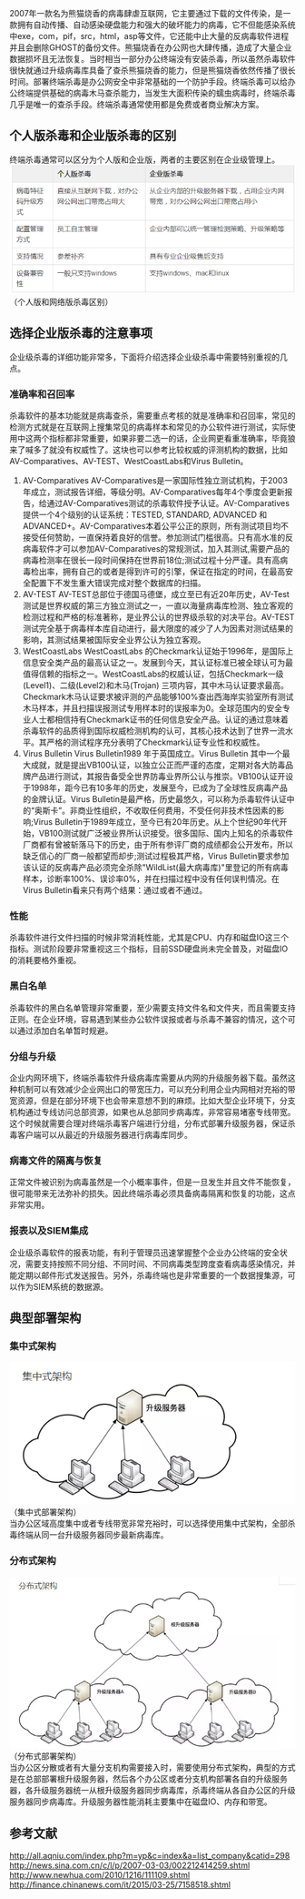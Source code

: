 2007年一款名为熊猫烧香的病毒肆虐互联网，它主要通过下载的文件传染，是一款拥有自动传播、自动感染硬盘能力和强大的破坏能力的病毒，它不但能感染系统中exe，com，pif，src，html，asp等文件，它还能中止大量的反病毒软件进程并且会删除GHOST的备份文件。熊猫烧香在办公网也大肆传播，造成了大量企业数据损坏且无法恢复。当时相当一部分办公终端没有安装杀毒，所以虽然杀毒软件很快就通过升级病毒库具备了查杀熊猫烧香的能力，但是熊猫烧香依然传播了很长时间。部署终端杀毒是办公网安全中非常基础的一个防护手段。终端杀毒可以给办公终端提供基础的病毒木马查杀能力，当发生大面积传染的蠕虫病毒时，终端杀毒几乎是唯一的查杀手段。终端杀毒通常使用都是免费或者商业解决方案。  


## 个人版杀毒和企业版杀毒的区别
终端杀毒通常可以区分为个人版和企业版，两者的主要区别在企业级管理上。  
![](../pictures/virus1.png)  
（个人版和网络版杀毒区别）  
## 选择企业版杀毒的注意事项  
企业级杀毒的详细功能非常多，下面将介绍选择企业级杀毒中需要特别重视的几点。  
### 准确率和召回率
杀毒软件的基本功能就是病毒查杀，需要重点考核的就是准确率和召回率，常见的检测方式就是在互联网上搜集常见的病毒样本和常见的办公软件进行测试，实际使用中这两个指标都非常重要，如果非要二选一的话，企业网更看重准确率，毕竟狼来了喊多了就没有权威性了。这块也可以参考比较权威的评测机构的数据，比如AV-Comparatives、AV-TEST、WestCoastLabs和Virus Bulletin。  
1. AV-Comparatives
AV-Comparatives是一家国际性独立测试机构，于2003年成立，测试报告详细，等级分明。AV-Comparatives每年4个季度会更新报告，给通过AV-Comparatives测试的杀毒软件授予认证。AV-Comparatives提供一个4个级别的认证系统：TESTED, STANDARD, ADVANCED 和ADVANCED+。AV-Comparatives本着公平公正的原则，所有测试项目均不接受任何赞助，一直保持着良好的信誉。参加测试门槛很高。只有高水准的反病毒软件才可以参加AV-Comparatives的常规测试，加入其测试,需要产品的病毒检测率在很长一段时间保持在世界前18位;测试过程十分严谨。具有高病毒检出率，拥有自己的或者是得到许可的引擎，保证在指定的时间，在最高安全配置下不发生重大错误完成对整个数据库的扫描。  
2. AV-TEST
AV-TEST总部位于德国马德堡，成立至已有近20年历史，AV-Test测试是世界权威的第三方独立测试之一，一直以海量病毒库检测、独立客观的检测过程和严格的标准著称，是业界公认的世界级杀软的对决平台。AV-TEST测试完全基于病毒样本库自动进行，最大限度的减少了人为因素对测试结果的影响，其测试结果被国际安全业界公认为独立客观。  
3. WestCoastLabs
WestCoastLabs 的Checkmark认证始于1996年，是国际上信息安全类产品的最高认证之一。发展到今天，其认证标准已被全球认可为最值得信赖的指标之一。WestCoastLabs的权威认证，包括Checkmark一级(Level1)、二级(Level2)和木马(Trojan) 三项内容，其中木马认证要求最高。Checkmark木马认证要求被评测的产品能够100%查出西海岸实验室所有测试木马样本，并且扫描误报测试专用样本时的误报率为0。全球范围内的安全专业人士都相信持有Checkmark证书的任何信息安全产品。认证的通过意味着杀毒软件的品质得到国际权威检测机构的认可，其核心技术达到了世界一流水平。其严格的测试程序充分表明了Checkmark认证专业性和权威性。  
4. Virus Bulletin
Virus Bulletin1989 年于英国成立。Virus Bulletin 其中一个最大成就，就是提出VB100认证，以独立公正而严谨的态度，定期对各大防毒品牌产品进行测试，其报告备受全世界防毒业界所公认与推崇。VB100认证开设于1998年，距今已有10多年的历史，发展至今，已成为了全球性反病毒产品的金牌认证。Virus Bulletin是最严格，历史最悠久，可以称为杀毒软件认证中的“奥斯卡”。非商业性组织，不收取任何费用，不受任何非技术性因素的影响;Virus Bulletin于1989年成立，至今已有20年历史。从上个世纪90年代开始，VB100测试就广泛被业界所认识接受。很多国际、国内上知名的杀毒软件厂商都有曾被斩落马下的历史，由于所有参评厂商的成绩都会公开发布，所以缺乏信心的厂商一般都望而却步;测试过程极其严格，Virus Bulletin要求参加该认证的反病毒产品必须完全杀除"WildList(最大病毒库)"里登记的所有病毒样本，诊断率100%、误诊率0%，并在扫描过程中没有任何误判情况。在Virus Bulletin看来只有两个结果：通过或者不通过。  

### 性能
杀毒软件进行文件扫描的时候非常消耗性能，尤其是CPU、内存和磁盘IO这三个指标。测试阶段要非常重视这三个指标，目前SSD硬盘尚未完全普及，对磁盘IO的消耗要格外重视。  
### 黑白名单
杀毒软件的黑白名单管理非常重要，至少需要支持文件名和文件夹，而且需要支持正则。在企业环境，容易遇到某些办公软件误报或者与杀毒不兼容的情况，这个可以通过添加白名单暂时规避。  
### 分组与升级
企业内网环境下，终端杀毒软件升级病毒库需要从内网的升级服务器下载。虽然这种机制可以有效减少企业网出口的带宽压力，可以充分利用企业内网相对充裕的带宽资源，但是在部分环境下也会带来意想不到的麻烦。比如大型企业环境下，分支机构通过专线访问总部资源，如果也从总部同步病毒库，非常容易堵塞专线带宽。这个时候就需要合理对终端杀毒客户端进行分组，分布式部署升级服务器，保证杀毒客户端可以从最近的升级服务器进行病毒库同步。  
### 病毒文件的隔离与恢复
正常文件被识别为病毒虽然是一个小概率事件，但是一旦发生并且文件不能恢复，很可能带来无法弥补的损失。因此终端杀毒必须具备病毒隔离和恢复的功能，这点非常实用。  
### 报表以及SIEM集成
企业级杀毒软件的报表功能，有利于管理员迅速掌握整个企业办公终端的安全状况，需要支持按照不同分组、不同时间、不同病毒类型跨度查看病毒感染情况，并能定期以邮件形式发送报告。另外，杀毒终端也是非常重要的一个数据搜集源，可以作为SIEM系统的数据源。  
## 典型部署架构
### 集中式架构
![](../pictures/virus2.png)    
（集中式部署架构）    
当办公区域高度集中或者专线带宽非常充裕时，可以选择使用集中式架构，全部杀毒终端从同一台升级服务器同步最新病毒库。  
### 分布式架构
![](../pictures/virus3.png)   
（分布式部署架构）    
当办公区分散或者有大量分支机构需要接入时，需要使用分布式架构，典型的方式是在总部部署根升级服务器，然后各个办公区或者分支机构部署各自的升级服务器，各升级服务器统一从根升级服务器同步病毒库，杀毒终端从各自办公区的升级服务器同步病毒库。升级服务器性能消耗主要集中在磁盘IO、内存和带宽。  
## 参考文献
http://all.aqniu.com/index.php?m=yp&c=index&a=list_company&catid=298  
http://news.sina.com.cn/c/l/p/2007-03-03/002212414259.shtml  
http://www.newhua.com/2010/1216/111109.shtml  
http://finance.chinanews.com/it/2015/03-25/7158518.shtml  